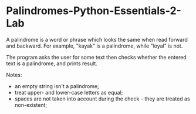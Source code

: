 # Palindromes-Python-Essentials-2-Lab

A palindrome is a word or phrase which looks the same when read forward and backward. For example, "kayak" is a palindrome, while "loyal" is not.

The program asks the user for some text then checks whether the entered text is a palindrome, and prints result.

Notes:
- an empty string isn't a palindrome;
- treat upper- and lower-case letters as equal;
- spaces are not taken into account during the check - they are treated as non-existent;
